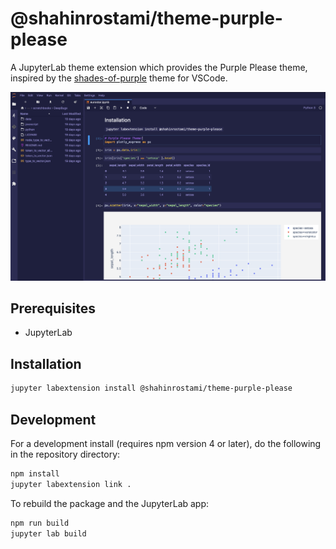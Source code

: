# @shahinrostami/theme-purple-please

A JupyterLab theme extension which provides the Purple Please theme, inspired by the [shades-of-purple](https://github.com/ahmadawais/shades-of-purple-vscode) theme for VSCode.

![Screenshot of Purple Please in action](screenshot.png)

## Prerequisites

* JupyterLab

## Installation

```bash
jupyter labextension install @shahinrostami/theme-purple-please
```

## Development

For a development install (requires npm version 4 or later), do the following in the repository directory:

```bash
npm install
jupyter labextension link .
```

To rebuild the package and the JupyterLab app:

```bash
npm run build
jupyter lab build
```
